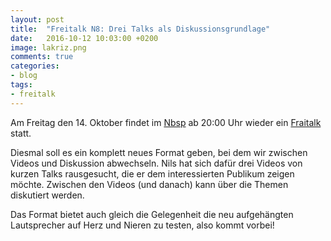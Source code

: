 ```yaml
---
layout: post
title:  "Freitalk N8: Drei Talks als Diskussionsgrundlage"
date:   2016-10-12 10:03:00 +0200
image: lakriz.png
comments: true
categories:
- blog
tags:
- freitalk
---
```

Am Freitag den 14. Oktober findet im [Nbsp](https://chaotikum.org/hackerspace:nbsp) ab 20:00 Uhr wieder ein [Fraitalk](https://chaotikum.org/projekte:freitalk) statt.

Diesmal soll es ein komplett neues Format geben, bei dem wir zwischen Videos und Diskussion abwechseln. Nils hat sich dafür drei Videos von kurzen Talks rausgesucht, die er dem interessierten Publikum zeigen möchte. Zwischen den Videos (und danach) kann über die Themen diskutiert werden.
<!--more-->
Das Format bietet auch gleich die Gelegenheit die neu aufgehängten Lautsprecher auf Herz und Nieren zu testen, also kommt vorbei!
